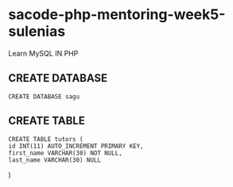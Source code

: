 # sacode-php-mentoring-week5-sulenias
Learn  MySQL IN PHP

## CREATE DATABASE
	CREATE DATABASE sagu

## CREATE TABLE
	CREATE TABLE tutors (
	id INT(11) AUTO_INCREMENT PRIMARY KEY,
    first_name VARCHAR(30) NOT NULL,
    last_name VARCHAR(30) NULL
)
